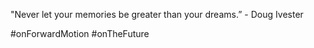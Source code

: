 "Never let your memories be greater than your dreams.” - Doug Ivester

#onForwardMotion #onTheFuture
